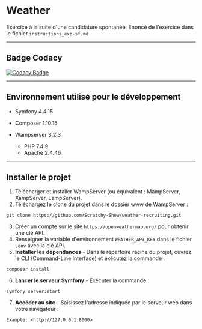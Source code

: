 # Weather

Exercice à la suite d'une candidature spontanée.
Énoncé de l'exercice dans le fichier `instructions_exo-sf.md`

------------------------------------------------------------------------------------------------------------------------------------------

## Badge Codacy
[![Codacy Badge](https://app.codacy.com/project/badge/Grade/422049829cd14200a1063a2b62b94a14)](https://www.codacy.com/gh/Scratchy-Show/weather-recruiting/dashboard?utm_source=github.com&amp;utm_medium=referral&amp;utm_content=Scratchy-Show/weather-recruiting&amp;utm_campaign=Badge_Grade)

------------------------------------------------------------------------------------------------------------------------------------------
## Environnement utilisé pour le développement

* Symfony 4.4.15

* Composer 1.10.15

* Wampserver 3.2.3
  * PHP 7.4.9
  * Apache 2.4.46
    
------------------------------------------------------------------------------------------------------------------------------------------

## Installer le projet

 1. Télécharger et installer WampServer (ou équivalent : MampServer, XampServer, LampServer).
 2. Téléchargez le clone du projet dans le dossier www de WampServer :
```
git clone https://github.com/Scratchy-Show/weather-recruiting.git
```

 3. Créer un compte sur le site `https://openweathermap.org/` pour obtenir une clé API.
 4. Renseigner la variable d'environnement `WEATHER_API_KEY` dans le fichier `.env` avec la clé API.
 5. **Installer les dépendances** - Dans le répertoire racine du projet, ouvrez le CLI (Command-Line Interface) et exécutez la commande :
```
composer install
```

 6. **Lancer le serveur Symfony** - Exécuter la commande :
```
symfony server:start
```

 7. **Accéder au site** - Saisissez l'adresse indiquée par le serveur web dans votre navigateur :
```
Example: <http://127.0.0.1:8000>
```
